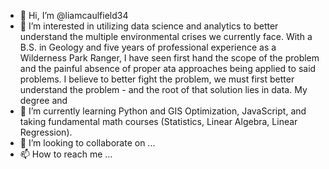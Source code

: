 - 👋 Hi, I’m @liamcaulfield34
- 👀 I’m interested in utilizing data science and analytics to better understand the multiple environmental crises we currently face. With a B.S. in Geology and five years of professional experience as a Wilderness Park Ranger, I have seen first hand the scope of the problem and the painful absence of proper ata approaches being applied to said problems. I believe to better fight the problem, we must first better understand the problem - and the root of that solution lies in data. My degree and 
- 🌱 I’m currently learning Python and GIS Optimization, JavaScript, and taking fundamental math courses (Statistics, Linear Algebra, Linear Regression). 
- 💞️ I’m looking to collaborate on ...
- 📫 How to reach me ...

<!---
liamcaulfield34/liamcaulfield34 is a ✨ special ✨ repository because its `README.md` (this file) appears on your GitHub profile.
You can click the Preview link to take a look at your changes.
--->
